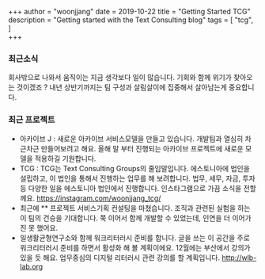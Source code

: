 +++
author = "woonjjang"
date = 2019-10-22
title = "Getting Started TCG"
description = "Getting started with the Text Consulting blog"
tags = [
    "tcg",
]    
+++

### 최근소식

회사밖으로 나와서 움직이는 지금 생각보다 일이 많습니다. 기회와 함께 위기가 찾아오는 것이겠죠 ? 내년 상반기까지는 팀 구성과 살림살이에 집중해서 살아남는게 중요합니다. 


### 최근 프로젝트

- 아카이브 J : 새로운 아카이브 서비스모델을 만들고 있습니다. 개발팀과 열심히 차근차근 만들어보려고 해요. 올해 말 부터 진행되는 아카이브 프로젝트에 새로운 모델을 적용하길 기원합니다.
- TCG : TCG는 Text Consulting Groups의 줄임말입니다. 에스토니아에 법인을 설립하고, 이 법인을 통해서 진행하는 업무를 해 보려합니다. 법무, 세무, 자금, 투자 등 다양한 일을 에스토니아 법인에서 진행합니다. 인스타그램으로 가끔 소식을 전할께요. https://instagram.com/woonjjang_tcg/ 
- 최근에 ** 프로젝트 서비스기획 컨설팅을 마쳤습니다. 조직과 관련된 실험을 하는 이 팀의 건승을 기대합니다. 쭉 이어서 함께 개발할 수 있었는데, 인연을 더 이어가진 못 했어요.
- 일생활균형연구소와 함께 워크리터러시 준비를 합니다. 글을 쓰는 이 공간을 주로 워크리터러시 준비를 하면서 활성화 해 볼 계획이에요. 12월에는 부산에서 강의가 있을 듯 해요. 업무중심의 디지털 리터러시 관련 강의를 할 계획입니다. http://wlb-lab.org